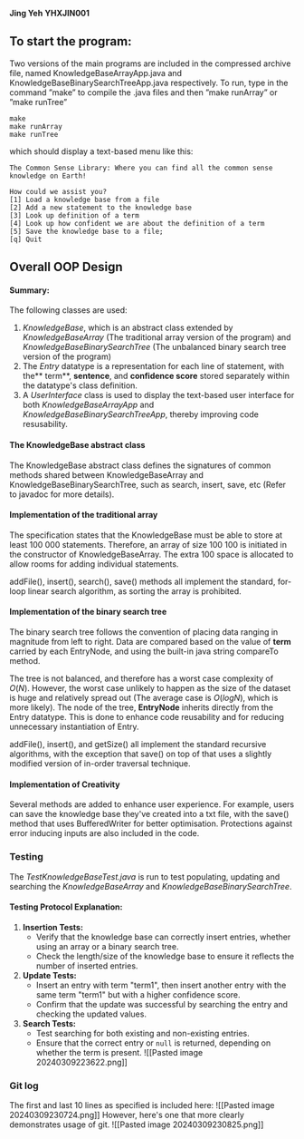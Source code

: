 **Jing Yeh**
**YHXJIN001**

## To start the program:
Two versions of the main programs are included in the compressed archive file, named KnowledgeBaseArrayApp.java and KnowledgeBaseBinarySearchTreeApp.java respectively. To run, type in the command ”make” to compile the .java files and then ”make runArray” or ”make runTree”
```
make
make runArray
make runTree
```
which should display a text-based menu like this:
```
The Common Sense Library: Where you can find all the common sense knowledge on Earth!

How could we assist you?
[1] Load a knowledge base from a file
[2] Add a new statement to the knowledge base
[3] Look up definition of a term
[4] Look up how confident we are about the definition of a term
[5] Save the knowledge base to a file;
[q] Quit
```
## Overall OOP Design
#### Summary:
The following classes are used:
1.  *KnowledgeBase*, which is an abstract class extended by *KnowledgeBaseArray* (The traditional array version of the program) and *KnowledgeBaseBinarySearchTree* (The unbalanced binary search tree version of the program)
2. The *Entry* datatype is a representation for each line of statement, with the** term**, **sentence**, and **confidence score** stored separately within the datatype's class definition. 
3. A *UserInterface* class is used to display the text-based user interface for both *KnowledgeBaseArrayApp* and *KnowledgeBaseBinarySearchTreeApp*, thereby improving code resusability.

#### The KnowledgeBase abstract class
The KnowledgeBase abstract class defines the signatures of common methods shared between KnowledgeBaseArray and KnowledgeBaseBinarySearchTree, such as search, insert, save, etc (Refer to javadoc for more details).
#### Implementation of the traditional array
The specification states that the KnowledgeBase must be able to store at least 100 000 statements. Therefore, an array of size 100 100 is initiated in the constructor of KnowledgeBaseArray.  The extra 100 space is allocated to allow rooms for adding individual statements.

addFile(), insert(), search(), save() methods all implement the standard, for-loop linear search algorithm, as sorting the array is prohibited.

#### Implementation of the binary search tree
The binary search tree follows the convention of placing data ranging in magnitude from left to right. Data are compared based on the value of **term** carried by each EntryNode, and using the built-in java string  compareTo method.

The tree is not balanced, and therefore has a worst case complexity of $O(N)$. However, the worst case unlikely to happen as the size of the dataset is huge and relatively spread out (The average case is $O(log N)$, which is more likely). The node of the tree, **EntryNode** inherits directly from the Entry datatype. This is done to enhance code reusability and for reducing unnecessary instantiation of Entry.

addFile(), insert(), and getSize() all implement the standard recursive algorithms, with the exception that save() on top of that uses a slightly modified version of in-order traversal technique.

#### Implementation of Creativity
Several methods are added to enhance user experience. For example, users can save the knowledge base they've created into a txt file, with the save() method that uses BufferedWriter for better optimisation.
Protections against error inducing inputs are also included in the code.
### Testing
The *TestKnowledgeBaseTest.java* is run to test populating, updating and searching the *KnowledgeBaseArray* and 
*KnowledgeBaseBinarySearchTree*.

#### Testing Protocol Explanation:

1. **Insertion Tests:**
    - Verify that the knowledge base can correctly insert entries, whether using an array or a binary search tree.
    - Check the length/size of the knowledge base to ensure it reflects the number of inserted entries.
2. **Update Tests:**
    - Insert an entry with term "term1", then insert another entry with the same term "term1" but with a higher confidence score.
    - Confirm that the update was successful by searching the entry and checking the updated values.
3. **Search Tests:**
    - Test searching for both existing and non-existing entries.
    - Ensure that the correct entry or `null` is returned, depending on whether the term is present.
![[Pasted image 20240309223622.png]]


### Git log
The first and last 10 lines as specified is included here:
![[Pasted image 20240309230724.png]]
However, here's one that more clearly demonstrates usage of git.
![[Pasted image 20240309230825.png]]
